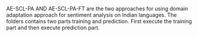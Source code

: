 AE-SCL-PA AND AE-SCL-PA-FT are the two approaches for using domain adaptation approach for sentiment analysis on Indian languages. The folders contains two parts training and prediction. First execute the training part and then execute prediction part.
